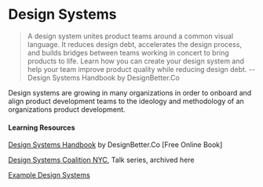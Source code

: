 # Design Systems

> A design system unites product teams around a common visual language. It reduces design debt, accelerates the design process, and builds bridges between teams working in concert to bring products to life. Learn how you can create your design system and help your team improve product quality while reducing design debt. -- Design Systems Handbook by  DesignBetter.Co

Design systems are growing in many organizations in order to onboard and align product development teams to the ideology and methodology of an organizations product development.

#### Learning Resources

[Design Systems Handbook](https://www.designbetter.co/design-systems-handbook) by DesignBetter.Co \[Free Online Book\]

[Design Systems Coalition NYC](http://designsystems.nyc/), Talk series, archived here

[Example Design Systems](https://github.com/alexpate/awesome-design-systems)

